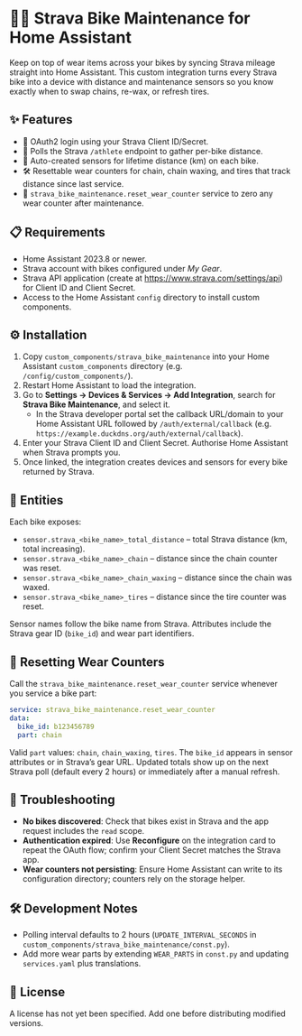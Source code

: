 # 🚴‍♂️ Strava Bike Maintenance for Home Assistant

Keep on top of wear items across your bikes by syncing Strava mileage straight into Home Assistant. This custom integration turns every Strava bike into a device with distance and maintenance sensors so you know exactly when to swap chains, re-wax, or refresh tires.

## ✨ Features
- 🔐 OAuth2 login using your Strava Client ID/Secret.
- 🔁 Polls the Strava `/athlete` endpoint to gather per-bike distance.
- 📏 Auto-created sensors for lifetime distance (km) on each bike.
- 🛠️ Resettable wear counters for chain, chain waxing, and tires that track distance since last service.
- 🧰 `strava_bike_maintenance.reset_wear_counter` service to zero any wear counter after maintenance.

## 📋 Requirements
- Home Assistant 2023.8 or newer.
- Strava account with bikes configured under *My Gear*.
- Strava API application (create at <https://www.strava.com/settings/api>) for Client ID and Client Secret.
- Access to the Home Assistant `config` directory to install custom components.

## ⚙️ Installation
1. Copy `custom_components/strava_bike_maintenance` into your Home Assistant `custom_components` directory (e.g. `/config/custom_components/`).
2. Restart Home Assistant to load the integration.
3. Go to **Settings → Devices & Services → Add Integration**, search for **Strava Bike Maintenance**, and select it.
   - In the Strava developer portal set the callback URL/domain to your Home Assistant URL followed by `/auth/external/callback` (e.g. `https://example.duckdns.org/auth/external/callback`).
4. Enter your Strava Client ID and Client Secret. Authorise Home Assistant when Strava prompts you.
5. Once linked, the integration creates devices and sensors for every bike returned by Strava.

## 📡 Entities
Each bike exposes:
- `sensor.strava_<bike_name>_total_distance` – total Strava distance (km, total increasing).
- `sensor.strava_<bike_name>_chain` – distance since the chain counter was reset.
- `sensor.strava_<bike_name>_chain_waxing` – distance since the chain was waxed.
- `sensor.strava_<bike_name>_tires` – distance since the tire counter was reset.

Sensor names follow the bike name from Strava. Attributes include the Strava gear ID (`bike_id`) and wear part identifiers.

## 🔄 Resetting Wear Counters
Call the `strava_bike_maintenance.reset_wear_counter` service whenever you service a bike part:

```yaml
service: strava_bike_maintenance.reset_wear_counter
data:
  bike_id: b123456789
  part: chain
```

Valid `part` values: `chain`, `chain_waxing`, `tires`. The `bike_id` appears in sensor attributes or in Strava’s gear URL. Updated totals show up on the next Strava poll (default every 2 hours) or immediately after a manual refresh.

## 🧯 Troubleshooting
- **No bikes discovered**: Check that bikes exist in Strava and the app request includes the `read` scope.
- **Authentication expired**: Use **Reconfigure** on the integration card to repeat the OAuth flow; confirm your Client Secret matches the Strava app.
- **Wear counters not persisting**: Ensure Home Assistant can write to its configuration directory; counters rely on the storage helper.

## 🛠️ Development Notes
- Polling interval defaults to 2 hours (`UPDATE_INTERVAL_SECONDS` in `custom_components/strava_bike_maintenance/const.py`).
- Add more wear parts by extending `WEAR_PARTS` in `const.py` and updating `services.yaml` plus translations.

## 📄 License
A license has not yet been specified. Add one before distributing modified versions.
